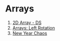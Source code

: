 # Arrays
1. [2D Array - DS](https://www.hackerrank.com/challenges/2d-array)
2. [Arrays: Left Rotation](https://www.hackerrank.com/challenges/ctci-array-left-rotation)
3. [New Year Chaos](https://www.hackerrank.com/challenges/new-year-chaos)